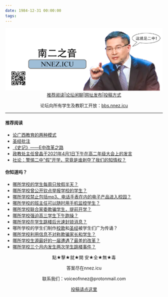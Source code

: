 ```yaml
---
date: 1984-12-31 00:00:00
tags: 
---
```


<center><img src="/welcome/welcome.png"/></center>

<center><a href="/%E6%8E%A8%E8%8D%90%E9%98%85%E8%AF%BB" target="_blank">推荐阅读</a>|<a href="https://bbs.nnez.icu" target="_blank">论坛闲聊</a>|<a href="https://github.com/nnez-icu/nnez.icu" target="_blank">网址发布</a>|<a href="/contact/" target="_blank">投稿方式</a>
</center><p>
<center>论坛向所有学生及教职工开放：<a href="https://bbs.nnez.icu" target="_blank">bbs.nnez.icu</a></center>

---
#### 推荐阅读
+ [论广西教育的两种模式](/edu/)
+ [圣经批注](/圣经批注/)
+ [《史记》——E中改革之路](/史记/)
+ [政教处主任曾晶于2021年4月1日下午在高二年级大会上的发言](/speechundernationalflagbyzeng/)
+ [社论：警惕二中"假"开学，究竟是谁剥夺了我们的知情权？](/editorial2/)

#### 你知道吗？
+ [哪所学校的学生每周只放假半天？](/史记/#pzzy)
+ [哪所学校曾公开钦点举报学校的学生？](/史记/#qdjb)
+ [哪所学校禁止包括mp3、电话手表在内的电子产品进入校园？](/史记/#pzzj)
+ [哪所学校的班主任可以随时用手机监控学生？](/做遵规守纪好学生)
+ [哪所学校联合家委欺骗学生，提前开学？](/editorial2)
+ [哪所学校强迫高三学生下午跑操？](/浅谈鹅中高三改革)
+ [哪所学校在学生跳楼后光速封锁消息？](/北宁市二中学生坠楼事件)
+ 哪所学校的学生们制作[校歌](/北宁二中校歌)和[圣经](史记/#ezsj)被学生们广为传诵？
+ [哪所学校利用信息不对称欺骗家长和学生？](/史记/#ezsj)
+ [哪所学校生源最好的一届遭遇了最差的改革？](/史记)
+ [哪所学校三个月内发生两次学生跳楼事件？](/史记/#xszl)

<center>點★擊★就★開    安★全★無★毒</center><p><center><a herf="https://www.nnez.icu">答案尽在nnez.icu</a>
    <p><p><center>联系我们：voiceofnnez@protonmail.com </center><p>
    <center><a href="/contact/" target="_blank">投稿请点这里</a></center>
